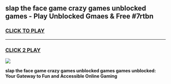 
## slap the face game crazy games unblocked games - Play Unblocked Gmaes & Free #7rtbn
<h3>
<a href="https://news.freeplayer.one?title=slap_the_face_game_crazy_games_unblocked_games&ref=03M">CLICK TO PLAY</a></h3>
<hr>

<h3>
<a href="https://news.freeplayer.one?title=slap_the_face_game_crazy_games_unblocked_games&ref=03M">CLICK 2 PLAY</a>
  
</h3>

<a href="https://news.freeplayer.one?title=slap_the_face_game_crazy_games_unblocked_games&ref=03M"><img src="https://clearcache.store/games.png"></a>


**slap the face game crazy games unblocked games games unblocked: Your Gateway to Fun and Accessible Online Gaming**
